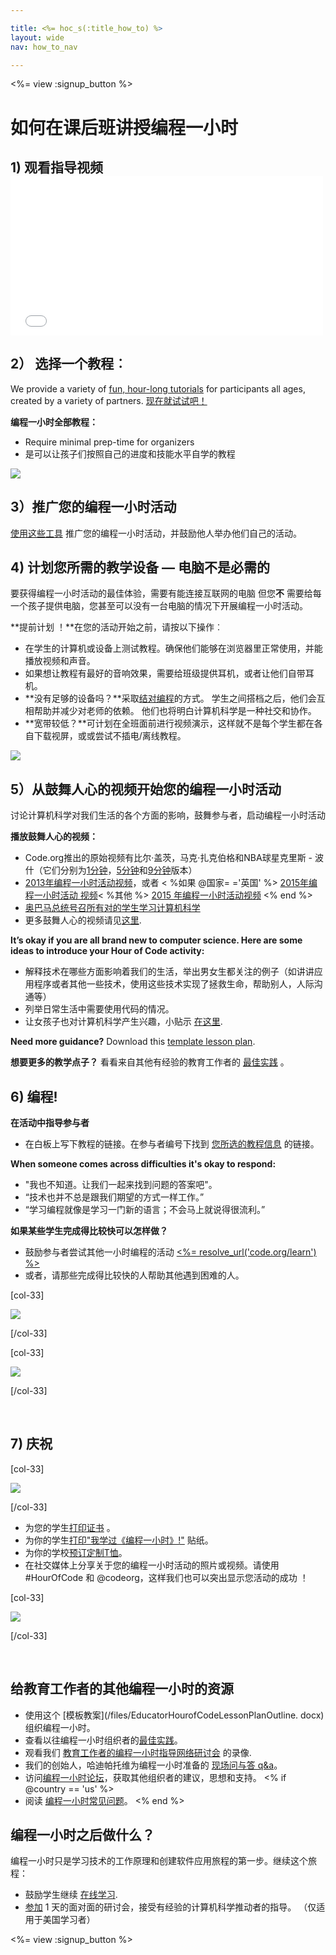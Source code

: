 ```yaml
---

title: <%= hoc_s(:title_how_to) %>
layout: wide
nav: how_to_nav

---
```


<%= view :signup_button %>

# 如何在课后班讲授编程一小时

## 1) 观看指导视频 <iframe width="500" height="255" src="//www.youtube.com/embed/SrnvvWDm73k" frameborder="0" allowfullscreen></iframe>
## 2） 选择一个教程︰

We provide a variety of [fun, hour-long tutorials](<%= resolve_url('https://code.org/learn') %>) for participants all ages, created by a variety of partners. [现在就试试吧！](<%= resolve_url("https://code.org/learn") %>)

**编程一小时全部教程：**

  * Require minimal prep-time for organizers
  * 是可以让孩子们按照自己的进度和技能水平自学的教程

[![](/images/fit-700/tutorials.png)](<%= resolve_url('https://code.org/learn') %>)

## 3）推广您的编程一小时活动

[使用这些工具](<%= resolve_url('/promote') %>) 推广您的编程一小时活动，并鼓励他人举办他们自己的活动。

## 4) 计划您所需的教学设备 — 电脑不是必需的

要获得编程一小时活动的最佳体验，需要有能连接互联网的电脑 但您**不** 需要给每一个孩子提供电脑，您甚至可以没有一台电脑的情况下开展编程一小时活动。

**提前计划 ！**在您的活动开始之前，请按以下操作︰

  * 在学生的计算机或设备上测试教程。确保他们能够在浏览器里正常使用，并能播放视频和声音。
  * 如果想让教程有最好的音响效果，需要给班级提供耳机，或者让他们自带耳机。
  * **没有足够的设备吗？**采取[结对编程](https://www.youtube.com/watch?v=vgkahOzFH2Q)的方式。 学生之间搭档之后，他们会互相帮助并减少对老师的依赖。 他们也将明白计算机科学是一种社交和协作。
  * **宽带较低？**可计划在全班面前进行视频演示，这样就不是每个学生都在各自下载视屏，或或尝试不插电/离线教程。

![](/images/fit-350/group_ipad.jpg)

## 5）从鼓舞人心的视频开始您的编程一小时活动

讨论计算机科学对我们生活的各个方面的影响，鼓舞参与者，启动编程一小时活动

**播放鼓舞人心的视频：**

  * Code.org推出的原始视频有比尔·盖茨，马克·扎克伯格和NBA球星克里斯 - 波什（它们分别为[1分钟](https://www.youtube.com/watch?v=qYZF6oIZtfc)，[5分钟](https://www.youtube.com/watch?v=nKIu9yen5nc)和[9分钟](https://www.youtube.com/watch?v=dU1xS07N-FA)版本）
  * [2013年编程一小时活动视频](https://www.youtube.com/watch?v=FC5FbmsH4fw)，或者 < %如果 @国家= ='英国' %> [ 2015年编程一小时活动 视频](https://www.youtube.com/watch?v=7L97YMYqLHc)< %其他 %> [ 2015 年编程一小时活动视频](https://www.youtube.com/watch?v=7L97YMYqLHc) <% end %>
  * [奥巴马总统号召所有对的学生学习计算机科学](https://www.youtube.com/watch?v=6XvmhE1J9PY)
  * 更多鼓舞人心的视频请见[这里](https://www.youtube.com/playlist?list=PLzdnOPI1iJNfpD8i4Sx7U0y2MccnrNZuP).

**It’s okay if you are all brand new to computer science. Here are some ideas to introduce your Hour of Code activity:**

  * 解释技术在哪些方面影响着我们的生活，举出男女生都关注的例子（如讲讲应用程序或者其他一些技术，使用这些技术实现了拯救生命，帮助别人，人际沟通等）
  * 列举日常生活中需要使用代码的情况。
  * 让女孩子也对计算机科学产生兴趣，小贴示 [在这里](<%= resolve_url('https://code.org/girls') %>).

**Need more guidance?** Download this [template lesson plan](/files/AfterschoolEducatorLessonPlanOutline.docx).

**想要更多的教学点子？** 看看来自其他有经验的教育工作者的 [最佳实践](http://www.slideshare.net/TeachCode/hour-of-code-best-practices-for-successful-educators-51273466) 。

## 6) 编程!

**在活动中指导参与者**

  * 在白板上写下教程的链接。在参与者编号下找到 [您所选的教程信息](<%= resolve_url('https://code.org/learn') %>) 的链接。

**When someone comes across difficulties it's okay to respond:**

  * "我也不知道。让我们一起来找到问题的答案吧"。
  * “技术也并不总是跟我们期望的方式一样工作。”
  * “学习编程就像是学习一门新的语言；不会马上就说得很流利。”

**如果某些学生完成得比较快可以怎样做？**

  * 鼓励参与者尝试其他一小时编程的活动 [<%= resolve_url('code.org/learn') %>](<%= resolve_url('https://code.org/learn') %>)
  * 或者，请那些完成得比较快的人帮助其他遇到困难的人。

[col-33]

![](/images/fit-250/highschoolgirls.jpeg)

[/col-33]

[col-33]

![](/images/fit-300/group_ar.jpg)

[/col-33]

<p style="clear:both">
  &nbsp;
</p>

## 7) 庆祝

[col-33]

![](/images/fit-300/boy-certificate.jpg)

[/col-33]

  * 为您的学生[打印证书](<%= resolve_url('https://code.org/certificates') %>) 。
  * 为你的学生[打印"我学过《编程一小时》!"](<%= resolve_url('/promote/resources#stickers') %>) 贴纸。
  * 为你的学校[预订定制T恤](http://blog.code.org/post/132608499493/hour-of-code-shirts-and-more)。
  * 在社交媒体上分享关于您的编程一小时活动的照片或视频。请使用 #HourOfCode 和 @codeorg，这样我们也可以突出显示您活动的成功 ！

[col-33]

![](/images/fit-260/highlight-certificates.jpg)

[/col-33]

<p style="clear:both">
  &nbsp;
</p>

## 给教育工作者的其他编程一小时的资源

  * 使用这个 [模板教案](/files/EducatorHourofCodeLessonPlanOutline. docx) 组织编程一小时。
  * 查看以往编程一小时组织者的[最佳实践](http://www.slideshare.net/TeachCode/hour-of-code-best-practices-for-successful-educators-51273466)。 
  * 观看我们 [教育工作者的编程一小时指导网络研讨会](https://youtu.be/EJeMeSW2-Mw) 的录像.
  * 我们的创始人，哈迪帕托维为编程一小时准备的 [现场问与答 q&a](http://www.eventbrite.com/e/ask-your-final-questions-and-prepare-for-the-2015-hour-of-code-with-codeorg-founder-hadi-partovi-tickets-17987437911)。
  * 访问[编程一小时论坛](http://forum.code.org/c/plc/hour-of-code)，获取其他组织者的建议，思想和支持。 <% if @country == 'us' %>
  * 阅读 [编程一小时常见问题](https://support.code.org/hc/en-us/categories/200147083-Hour-of-Code)。 <% end %>

## 编程一小时之后做什么？

编程一小时只是学习技术的工作原理和创建软件应用旅程的第一步。继续这个旅程：

  * 鼓励学生继续 [在线学习](<%= resolve_url('https://code.org/learn/beyond') %>).
  * [参加](<%= resolve_url('https://code.org/professional-development-workshops') %>) 1 天的面对面的研讨会，接受有经验的计算机科学推动者的指导。 （仅适用于美国学习者）

<%= view :signup_button %>